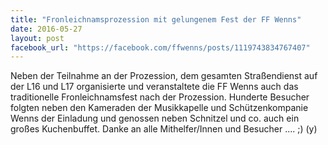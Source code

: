 ```yaml
---
title: "Fronleichnamsprozession mit gelungenem Fest der FF Wenns"
date: 2016-05-27
layout: post
facebook_url: "https://facebook.com/ffwenns/posts/1119743834767407"
---
```


Neben der Teilnahme an der Prozession, dem gesamten Straßendienst auf der L16 und L17 organisierte und veranstaltete die FF Wenns auch das traditionelle Fronleichnamsfest nach der Prozession. Hunderte Besucher folgten neben den Kameraden der Musikkapelle und Schützenkompanie Wenns der Einladung und genossen neben Schnitzel und co. auch ein großes Kuchenbuffet. 
Danke an alle Mithelfer/Innen und Besucher .... ;) (y)